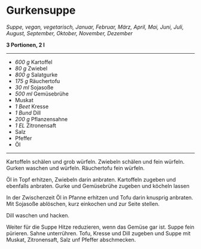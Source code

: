 # Gurkensuppe

*Suppe, vegan, vegetarisch, Januar, Februar, März, April, Mai, Juni, Juli, August, September, Oktober, November, Dezember*

**3 Portionen, 2 l**

---

- *600 g* Kartoffel
- *80 g* Zwiebel
- *800 g* Salatgurke
- *175 g* Räuchertofu
- *30 ml* Sojasoße
- *500 ml* Gemüsebrühe
- Muskat
- *1 Beet* Kresse
- *1 Bund* Dill
- *200 g* Pflanzensahne
- *1 EL* Zitronensaft
- Salz
- Pfeffer
- Öl

---

Kartoffeln schälen und grob würfeln. Zwiebeln schälen und fein würfeln. Gurken waschen und würfeln. Räuchertofu fein würfeln.

Öl in Topf erhitzen, Zwiebeln darin anbraten. Kartoffeln zugeben und ebenfalls anbraten. Gurke und Gemüsebrühe zugeben und köcheln lassen

In der Zwischenzeit Öl in Pfanne erhitzen und Tofu darin knusprig anbraten. Mit Sojasoße ablöschen, kurz einkochen und zur Seite stellen.

Dill waschen und hacken.

Weiter für die Suppe Hitze reduzieren, wenn das Gemüse gar ist. Suppe fein pürieren. Sahne unterrühren. Tofu, Kresse und Dill zugeben und Suppe mit Muskat, Zitronensaft, Salz unf Pfeffer abschmecken.
